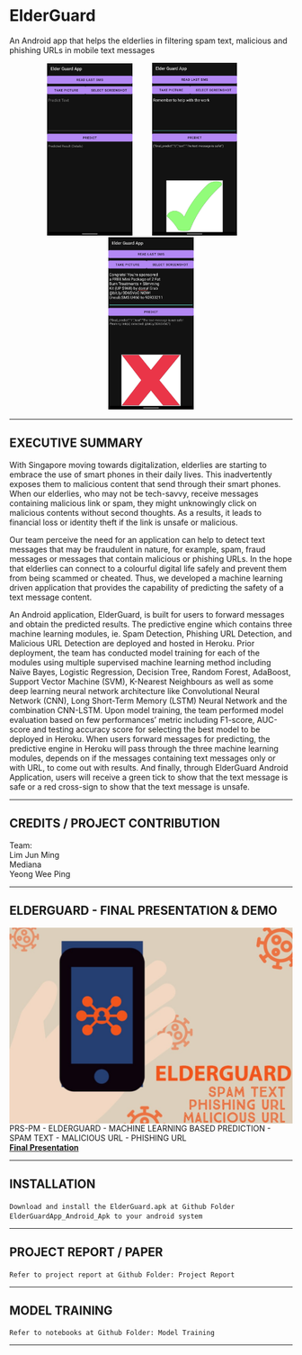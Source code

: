 
# ElderGuard <br>

An Android app that helps the elderlies in filtering spam text, malicious and phishing URLs in mobile text messages

<p align="center">
  <img alt="Light" src="Miscellaneous/App_Interface.png" width="30%">
&nbsp; &nbsp; &nbsp; &nbsp;
  <img alt="Dark" src="Miscellaneous/App_Safe.png" width="30%">
&nbsp; &nbsp; &nbsp; &nbsp;
   <img alt="Dark" src="Miscellaneous/App_NotSafe.png" width="30%">
</p>

---

## EXECUTIVE SUMMARY
With Singapore moving towards digitalization, elderlies are starting to embrace the use of smart phones in their daily lives. This inadvertently exposes them to malicious content that send through their smart phones. When our elderlies, who may not be tech-savvy, receive messages containing malicious link or spam, they might unknowingly click on malicious contents without second thoughts. As a results, it leads to financial loss or identity theft if the link is unsafe or malicious. 

Our team perceive the need for an application can help to detect text messages that may be fraudulent in nature, for example, spam, fraud messages or messages that contain malicious or phishing URLs. In the hope that elderlies can connect to a colourful digital life safely and prevent them from being scammed or cheated. Thus, we developed a machine learning driven application that provides the capability of predicting the safety of a text message content. 

An Android application, ElderGuard, is built for users to forward messages and obtain the predicted results. The predictive engine which contains three machine learning modules, ie. Spam Detection, Phishing URL Detection, and Malicious URL Detection are deployed and hosted in Heroku. Prior deployment, the team has conducted model training for each of the modules using multiple supervised machine learning method including Naïve Bayes, Logistic Regression, Decision Tree, Random Forest, AdaBoost, Support Vector Machine (SVM), K-Nearest Neighbours as well as some deep learning neural network architecture like Convolutional Neural Network (CNN), Long Short-Term Memory (LSTM) Neural Network and the combination CNN-LSTM. Upon model training, the team performed model evaluation based on few performances’ metric including F1-score, AUC-score and testing accuracy score for selecting the best model to be deployed in Heroku. When users forward messages for predicting, the predictive engine in Heroku will pass through the three machine learning modules, depends on if the messages containing text messages only or with URL, to come out with results. And finally, through ElderGuard Android Application, users will receive a green tick to show that the text message is safe or a red cross-sign to show that the text message is unsafe.

---

## CREDITS / PROJECT CONTRIBUTION

Team:<br>
Lim Jun Ming<br>
Mediana<br>
Yeong Wee Ping

---

## ELDERGUARD - FINAL PRESENTATION & DEMO

<a href="https://www.youtube.com/watch?v=bx-K5ZZj7DQ">
<img src="Miscellaneous/Presentation_Cover.jpg"
   style="float: left; margin-right: 0px;" />
</a>

PRS-PM - ELDERGUARD - MACHINE LEARNING BASED PREDICTION - SPAM TEXT - MALICIOUS URL - PHISHING URL <br>
[**Final Presentation**](Presentation/Final_Presentation/PRS_Group18_ElderGuard_Presentation.pptx)

---

## INSTALLATION

`Download and install the ElderGuard.apk at Github Folder ElderGuardApp_Android_Apk to your android system`

---
## PROJECT REPORT / PAPER

`Refer to project report at Github Folder: Project Report`

---
## MODEL TRAINING

`Refer to notebooks at Github Folder: Model Training`

---
